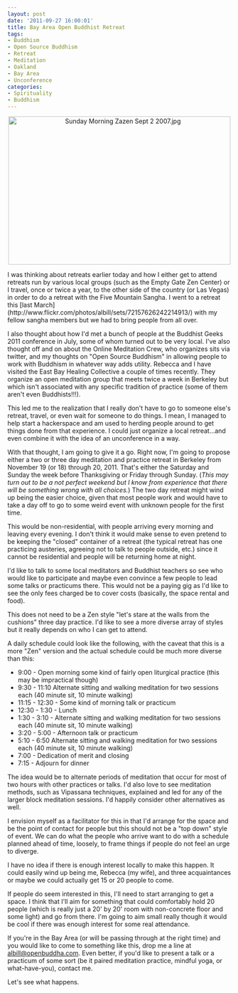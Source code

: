 ```yaml
--- 
layout: post
date: '2011-09-27 16:00:01'
title: Bay Area Open Buddhist Retreat
tags: 
- Buddhism
- Open Source Buddhism
- Retreat
- Meditation
- Oakland
- Bay Area
- Unconference
categories:
- Spirituality
- Buddhism
---
```

<p style="text-align:center"><a href="http://www.flickr.com/photos/kanzeon_zen_center/1306878549/" title="Sunday Morning Zazen Sept 2 2007.jpg by Big Mind Zen Center, on Flickr"><img src="http://farm2.static.flickr.com/1116/1306878549_cdbd5f396a.jpg" width="500" height="333" alt="Sunday Morning Zazen Sept 2 2007.jpg"></a></p>
I was thinking about retreats earlier today and how I either get to attend retreats run by various local groups (such as the Empty Gate Zen Center) or I travel, once or twice a year, to the other side of the country (or Las Vegas) in order to do a retreat with the Five Mountain Sangha. I went to a retreat this [last March](http://www.flickr.com/photos/albill/sets/72157626242214913/) with my fellow sangha members but we had to bring people from all over.

I also thought about how I'd met a bunch of people at the Buddhist Geeks 2011 conference in July, some of whom turned out to be very local. I've also thought off and on about the Online Meditation Crew, who organizes sits via twitter, and my thoughts on "Open Source Buddhism" in allowing people to work with Buddhism in whatever way adds utility. Rebecca and I have visited the East Bay Healing Collective a couple of times recently. They organize an open meditation group that meets twice a week in Berkeley but which isn't associated with any specific tradition of practice (some of them aren't even Buddhists!!!).

This led me to the realization that I really don't have to go to someone else's retreat, travel, or even wait for someone to do things. I mean, I managed to help start a hackerspace and am used to herding people around to get things done from that experience. I could just organize a local retreat...and even combine it with the idea of an unconference in a way.

With that thought, I am going to give it a go. Right now, I'm going to propose either a two or three day meditation and practice retreat in Berkeley from November 19 (or 18) through 20, 2011. That's either the Saturday and Sunday the week before Thanksgiving or Friday through Sunday. (_This may turn out to be a not perfect weekend but I know from experience that there will be something wrong with all choices._) The two day retreat might wind up being the easier choice, given that most people work and would have to take a day off to go to some weird event with unknown people for the first time.

This would be non-residential, with people arriving every morning and leaving every evening. I don't think it would make sense to even pretend to be keeping the "closed" container of a retreat (the typical retreat has one practicing austeries, agreeing not to talk to people outside, etc.) since it cannot be residential and people will be returning home at night.

I'd like to talk to some local meditators and Buddhist teachers so see who would like to participate and maybe even convince a few people to lead some talks or practicums there. This would not be a paying gig as I'd like to see the only fees charged be to cover costs (basically, the space rental and food).

This does not need to be a Zen style "let's stare at the walls from the cushions" three day practice. I'd like to see a more diverse array of styles but it really depends on who I can get to attend.

A daily schedule could look like the following, with the caveat that this is a more "Zen" version and the actual schedule could be much more diverse than this:

* 9:00 - Open morning some kind of fairly open liturgical practice (this may be impractical though)
* 9:30 - 11:10 Alternate sitting and walking meditation for two sessions each (40 minute sit, 10 minute walking)
* 11:15 - 12:30 - Some kind of morning talk or practicum
* 12:30 - 1:30 - Lunch
* 1:30 - 3:10 - Alternate sitting and walking meditation for two sessions each (40 minute sit, 10 minute walking)
* 3:20 - 5:00 - Afternoon talk or practicum
* 5:10 - 6:50 Alternate sitting and walking meditation for two sessions each (40 minute sit, 10 minute walking)
* 7:00 - Dedication of merit and closing
* 7:15 - Adjourn for dinner

The idea would be to alternate periods of meditation that occur for most of two hours with other practices or talks. I'd also love to see meditation methods, such as Vipassana techniques, explained and led for any of the larger block meditation sessions. I'd happily consider other alternatives as well.

I envision myself as a facilitator for this in that I'd arrange for the space and be the point of contact for people but this should not be a "top down" style of event. We can do what the people who arrive want to do with a schedule planned ahead of time, loosely, to frame things if people do not feel an urge to diverge. 

I have no idea if there is enough interest locally to make this happen. It could easily wind up being me, Rebecca (my wife), and three acquaintances or maybe we could actually get 15 or 20 people to come. 

If people do seem interested in this, I'll need to start arranging to get a space. I think that I'll aim for something that could comfortably hold 20 people (which is really just a 20' by 20' room with non-concrete floor and some light) and go from there. I'm going to aim small really though it would be cool if there was enough interest for some real attendance. 

If you're in the Bay Area (or will be passing through at the right time) and you would like to come to something like this, drop me a line at <a href="mailto:albill@openbuddha.com">albill@openbuddha.com</a>. Even better, if you'd like to present a talk or a practicum of some sort (be it paired meditation practice, mindful yoga, or what-have-you), contact me.

Let's see what happens.